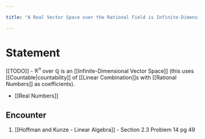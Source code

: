 ```yaml
---

title: "A Real Vector Space over the Rational Field is Infinite-Dimensional"

---
```

# Statement
[[TODO]] - $\mathbb{R}^{n}$ over $\mathbb{Q}$ is an [[Infinite-Dimensional Vector Space]] (this uses [[Countable|countability]] of [[Linear Combination]]s with [[Rational Numbers]] as coefficients).
- [[Real Numbers]]

## Encounter
1. [[Hoffman and Kunze - Linear Algebra]] - Section 2.3 Problem 14 pg 49